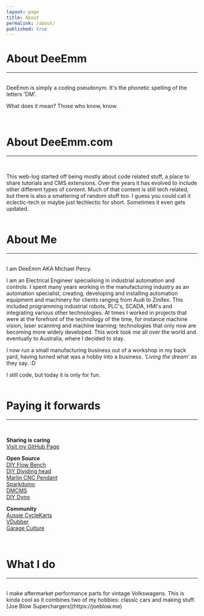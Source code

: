 ```yaml
---
layout: page
title: About
permalink: /about/
published: true
---
```



# About DeeEmm
---
<BR>
DeeEmm is simply a coding pseudonym. It's the phonetic spelling of the letters 'DM'. 

What does it mean? Those who know, know.


<BR>

# About DeeEmm.com
---
<BR>
  
  
This web-log started off being mostly about code related stuff, a place to share tutorials and CMS extensions. Over the years it has evolved to include other different types of content. Much of that content is still tech related, but there is also a smattering of random stuff too. I guess you could call it eclectic-tech or maybe just techlectic for short.  Sometimes it even gets updated.
<BR><BR>


# About Me
---
<BR>
I am DeeEmm AKA Michael Percy.  

I am an Electrical Engineer specialising in industrial automation and controls. I spent many years working in the manufacturing industry as an automation specialist, creating, developing and installing automation equipment and machinery for clients ranging from Audi to Zinifex. This included programming industrial robots, PLC's, SCADA, HMI's and integrating various other technologies. At times I worked in projects that were at the forefront of the technology of the time, for instance machine vision, laser scanning and machine learning; technologies that only now are becoming more widely developed. This work took me all over the world and eventually to Australia, where I decided to stay.  

I now run a small manufacturing business out of a workshop in my back yard, having turned what was a hobby into a business. _'Living the dream'_ as they say.  :D  

I still code, but today it is only for fun.
<BR><BR>



# Paying it forwards
---
<BR>

**Sharing is caring**  
[Visit my GitHub Page](https://github.com/DeeEmm)  


**Open Source**  
[DIY Flow Bench](https://github.com/DeeEmm/DIY-Flow-Bench)   
[DIY Dividing head](https://github.com/DeeEmm/DIY-Dividing-Head)  
[Marlin CNC Pendant](https://github.com/DeeEmm/Marlin-CNC-Pendant)  
[Sparkduino](https://github.com/DeeEmm/sparkduino)  
[DMCMS](https://sourceforge.net/projects/dmcms/)  
[DIY Dyno](https://sourceforge.net/projects/diydyno/)  



**Community**  
[Aussie CycleKarts](https://cyclekarts.com.au)  
[VDubber](https://vdubber.com)  
[Garage Culture](https://garageculture.com)  


<br>

# What I do  
---
<br>
I make aftermarket performance parts for vintage Volkswagens.  
This is kinda cool as it combines two of my hobbies: classic cars and making stuff.  
[Joe Blow Superchargers](https://joeblow.me)  
